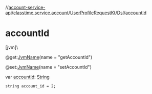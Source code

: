 //[account-service-api](../../../../index.md)/[classtime.service.account](../../index.md)/[UserProfileRequestKt](../index.md)/[Dsl](index.md)/[accountId](account-id.md)

# accountId

[jvm]\

@get:[JvmName](https://kotlinlang.org/api/latest/jvm/stdlib/kotlin.jvm/-jvm-name/index.html)(name = &quot;getAccountId&quot;)

@set:[JvmName](https://kotlinlang.org/api/latest/jvm/stdlib/kotlin.jvm/-jvm-name/index.html)(name = &quot;setAccountId&quot;)

var [accountId](account-id.md): [String](https://kotlinlang.org/api/latest/jvm/stdlib/kotlin/-string/index.html)

<code>string account_id = 2;</code>
